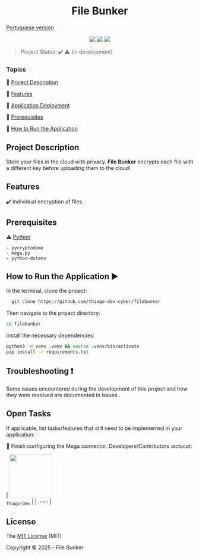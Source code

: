 <h1 align="center">File Bunker</h1> 

[Portuguese version](README.md)

<p align="center">
  <img src="http://img.shields.io/static/v1?label=python&message=3.11.2&color=blue&style=for-the-badge&logo=python"/>
  <img src="http://img.shields.io/static/v1?label=STATUS&message=IN%20DEVELOPMENT&color=RED&style=for-the-badge"/>
  <img src="http://img.shields.io/static/v1?label=License&message=MIT&color=green&style=for-the-badge"/>
</p>

> Project Status: :heavy_check_mark: :warning: (in development)

### Topics 

:small_blue_diamond: [Project Description](#project-description)

:small_blue_diamond: [Features](#features)

:small_blue_diamond: [Application Deployment](#application-deployment-dash)

:small_blue_diamond: [Prerequisites](#prerequisites)

:small_blue_diamond: [How to Run the Application](#how-to-run-the-application-arrow_forward)


## Project Description 

<p align="justify">
  Store your files in the cloud with privacy. <b>File Bunker</b> encrypts each file with a different key before uploading them to the cloud! 
</p>

## Features

:heavy_check_mark: Individual encryption of files.

## Prerequisites

:warning: [Python](https://www.python.org/)

    - pycryptodome
    - mega.py
    - python-dotenv
    
## How to Run the Application :arrow_forward:

In the terminal, clone the project: 
    
```bash
  git clone https://github.com/thiago-dev-cyber/filebunker
```

Then navigate to the project directory:

```bash 
cd filebunker
```

Install the necessary dependencies:

```bash 
python3 -m venv .venv && source .venv/bin/activate
pip install -r requirements.txt
```
## Troubleshooting :exclamation:

Some issues encountered during the development of this project and how they were resolved are documented in
issues
.
## Open Tasks

If applicable, list tasks/features that still need to be implemented in your application:

:memo: Finish configuring the Mega connector.
Developers/Contributors :octocat:

|
<img src="https://img.freepik.com/premium-vector/mexican-men-avatar_7814-348.jpg?semt=ais_hybrid" width=115><br><sub> Thiago-Dev</sub> |
| :---: |

## License

The [MIT License]() (MIT)

Copyright :copyright: 2025 - File Bunker